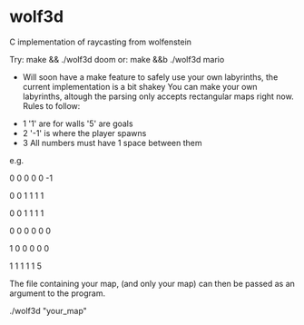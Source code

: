 # wolf3d
C implementation of raycasting from wolfenstein

Try: make && ./wolf3d doom
or: make &&b ./wolf3d mario

- Will soon have a make feature to safely use your own labyrinths, the current implementation is a bit shakey
You can make your own labyrinths, altough the parsing only accepts rectangular maps right now.
Rules to follow:
* 1 '1' are for walls '5' are goals
* 2 '-1' is where the player spawns
* 3 All numbers must have 1 space between them

e.g.

0 0 0 0 0 -1

0 0 1 1 1 1

0 0 1 1 1 1

0 0 0 0 0 0

1 0 0 0 0 0

1 1 1 1 1 5

The file containing your map, (and only your map) can then be passed as an argument to the program.

./wolf3d "your_map"
